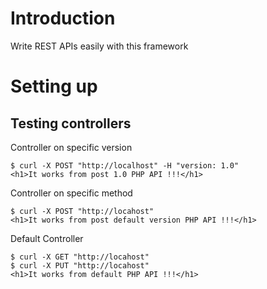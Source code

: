 # Introduction
Write REST APIs easily with this framework

# Setting up

## Testing controllers

Controller on specific version

	$ curl -X POST "http://localhost" -H "version: 1.0"
	<h1>It works from post 1.0 PHP API !!!</h1>

Controller on specific method

	$ curl -X POST "http://locahost"
	<h1>It works from post default version PHP API !!!</h1>

Default Controller 

	$ curl -X GET "http://locahost"
	$ curl -X PUT "http://locahost"
	<h1>It works from default PHP API !!!</h1>
